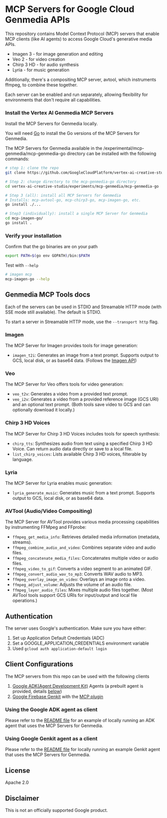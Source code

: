 # MCP Servers for Google Cloud Genmedia APIs

This repository contains Model Context Protocol (MCP) servers that enable MCP clients (like AI agents) to access Google Cloud's generative media APIs.

* Imagen 3 - for image generation and editing
* Veo 2 - for video creation
* Chirp 3 HD - for audio synthesis
* Lyria - for music generation

Additionally, there's a compositing MCP server, avtool, which instruments ffmpeg, to combine these together.

Each server can be enabled and run separately, allowing flexibility for environments that don't require all capabilities.

### Install the Vertex AI Genmedia MCP Servers

Install the MCP Servers for Genmedia locally.

You will need [Go](https://go.dev/doc/install) to install the Go versions of the MCP Servers for Genmedia.

The MCP Servers for Genmedia available in the /experimental/mcp-genmedia/mcp-genmedia-go directory can be installed with the following commands:

```bash
# step 1: clone the repo
git clone https://github.com/GoogleCloudPlatform/vertex-ai-creative-studio.git
```

```bash
# Step 2: change directory to the mcp-genmedia-go directory
cd vertex-ai-creative-studio/experiments/mcp-genmedia/mcp-genmedia-go
```

```bash
# Step 3 (all): install all MCP Servers for Genmedia 
# Installs: mcp-avtool-go, mcp-chirp3-go, mcp-imagen-go, etc.
go install ./...
```

```bash
# Step3 (individually): install a single MCP Server for Genmedia
cd mcp-imagen-go/
go install .
```

### Verify your installation

Confirm that the go binaries are on your path

```bash
export PATH=$(go env GOPATH)/bin:$PATH
```

Test with `--help`

```bash
# imagen mcp
mcp-imagen-go --help
```


## Genmedia MCP Tools docs

Each of the servers can be used in STDIO and Streamable HTTP mode (with SSE mode still available). The default is STDIO.

To start a server in Streamable HTTP mode, use the `--transport http` flag.

### Imagen

The MCP Server for Imagen provides tools for image generation:

* `imagen_t2i`: Generates an image from a text prompt. Supports output to GCS, local disk, or as base64 data. (Follows the [Imagen API](https://cloud.google.com/vertex-ai/generative-ai/docs/image/overview))

### Veo

The MCP Server for Veo offers tools for video generation:

* `veo_t2v`: Generates a video from a provided text prompt.
* `veo_i2v`: Generates a video from a provided reference image (GCS URI) and an optional text prompt.
(Both tools save video to GCS and can optionally download it locally.)

### Chirp 3 HD Voices

The MCP Server for Chirp 3 HD Voices includes tools for speech synthesis:

* `chirp_tts`: Synthesizes audio from text using a specified Chirp 3 HD Voice. Can return audio data directly or save to a local file.
* `list_chirp_voices`: Lists available Chirp 3 HD voices, filterable by language.

### Lyria

The MCP Server for Lyria enables music generation:

* `lyria_generate_music`: Generates music from a text prompt. Supports output to GCS, local disk, or as base64 data.

### AVTool (Audio/Video Compositing)

The MCP Server for AVTool provides various media processing capabilities by instrumenting FFMpeg and FFprobe:

* `ffmpeg_get_media_info`: Retrieves detailed media information (metadata, streams).
* `ffmpeg_combine_audio_and_video`: Combines separate video and audio files.
* `ffmpeg_concatenate_media_files`: Concatenates multiple video or audio files.
* `ffmpeg_video_to_gif`: Converts a video segment to an animated GIF.
* `ffmpeg_convert_audio_wav_to_mp3`: Converts WAV audio to MP3.
* `ffmpeg_overlay_image_on_video`: Overlays an image onto a video.
* `ffmpeg_adjust_volume`: Adjusts the volume of an audio file.
* `ffmpeg_layer_audio_files`: Mixes multiple audio files together.
(Most AVTool tools support GCS URIs for input/output and local file operations.)

## Authentication

The server uses Google's authentication. Make sure you have either:

1. Set up Application Default Credentials (ADC)
2. Set a GOOGLE_APPLICATION_CREDENTIALS environment variable
3. Used `gcloud auth application-default login`

## Client Configurations

The MCP servers from this repo can be used with the following clients

1. [Google ADK(Agent Development Kit)](https://google.github.io/adk-docs/) Agents (a prebuilt agent is provided, details [below](#using-the-prebuilt-google-adk-agent-as-client))
2. [Google Firebase Genkit](https://firebase.google.com/docs/genkit) with the [MCP plugin](https://github.com/firebase/genkit/tree/main/js/plugins/mcp)


### Using the Google ADK agent as client

Please refer to the [README file](./sample-agents/adk/README.md) for an example of locally running an ADK agent that uses the MCP Servers for Genmedia.

### Using Google Genkit agent as a client

Please refer to the [README file](./sample-agents/genkit/README.md) for locally running an example Genkit agent that uses the MCP Servers for Genmedia.


## License

Apache 2.0

## Disclaimer

This is not an officially supported Google product.
